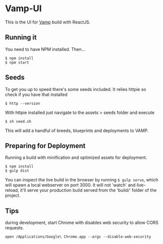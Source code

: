 # Vamp-UI

This is the UI for [Vamp](https://github.com/magneticio/vamp) build with ReactJS.

## Running it

You need to have NPM installed. Then...

    $ npm install
    $ npm start

## Seeds

To get you up to speed there's some seeds included. It relies httpie so check if you have that installed

	$ http --version

With httpie installed just navigate to the assets > seeds folder and execute 
	
	$ sh seed.sh

This will add a handful of breeds, blueprints and deployments to VAMP.

## Preparing for Deployment

Running a build with minification and optimized assets for deployment.

    $ npm install
    $ gulp dist

You can inspect the live build in the browser by running `$ gulp serve`, which will spawn a local webserver on port 3000. It will not 'watch' and live-reload, it'll serve your production build served from the 'build/' folder of the project.

## Tips

during development, start Chrome with disables web security to allow CORS requests.

`open /Applications/Google\ Chrome.app --args --disable-web-security`